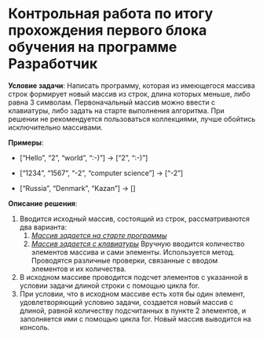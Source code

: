 # Контрольная работа по итогу прохождения первого блока обучения на программе Разработчик

**Условие задачи**:   Написать программу, которая из имеющегося массива строк формирует новый массив из строк, длина которых меньше, либо равна 3 символам. Первоначальный массив можно ввести с клавиатуры, либо задать на старте выполнения алгоритма. При решении не рекомендуется пользоваться коллекциями, лучше обойтись исключительно массивами.

**Примеры**:

* [“Hello”, “2”, “world”, “:-)”] → [“2”, “:-)”]

* [“1234”, “1567”, “-2”, “computer science”] → [“-2”]

* [“Russia”, “Denmark”, “Kazan”] → []

**Описание решения**:

1. Вводится исходный массив, состоящий из строк, рассматриваются два варианта:
    1. [*Массив задается на старте программы*](https://github.com/IrinaKazantseva/final_control_work/tree/main/OriginalArrayByDefault) 
    2. [*Массив задается с клавиатуры*](https://github.com/IrinaKazantseva/final_control_work/tree/main/OriginalArrayManual) Вручную вводится количество элементов массива и сами элементы. Используется метод. Проводятся различные проверки, связанные с вводом элементов и их количества.
2. В исходном массиве проводится подсчет элементов с указанной в условии задачи длиной строки с помощью цикла for.
3. При условии, что в исходном массиве есть хотя бы один элемент, удовлетворяющий условию задачи, создается новый массив с длиной, равной количеству подсчитанных в пункте 2 элементов, и заполняется ими с помощью цикла for. Новый массив выводится на консоль.






